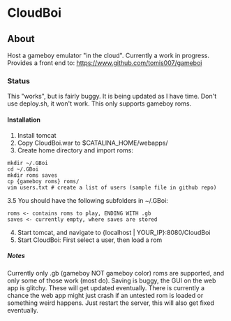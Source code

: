 # CloudBoi

## About
Host a gameboy emulator "in the cloud". Currently a work in progress.
Provides a front end to: https://www.github.com/tomis007/gameboi

### Status
This "works", but is fairly buggy. It is being updated as I have time.
Don't use deploy.sh, it won't work. This only supports gameboy roms.


#### Installation
1. Install tomcat 
2. Copy CloudBoi.war to $CATALINA_HOME/webapps/
3. Create home directory and import roms: 
```
mkdir ~/.GBoi
cd ~/.GBoi
mkdir roms saves
cp {gameboy roms} roms/
vim users.txt # create a list of users (sample file in github repo)
```
3.5 You should have the following subfolders in ~/.GBoi:
```
roms <- contains roms to play, ENDING WITH .gb
saves <- currently empty, where saves are stored
```
4. Start tomcat, and navigate to {localhost | YOUR_IP}:8080/CloudBoi
5. Start CloudBoi: First select a user, then load a rom


##### Notes
Currently only .gb (gameboy NOT gameboy color) roms are supported,
and only some of those work (most do). Saving is buggy, the GUI on
the web app is glitchy. These will get updated eventually. There is
currently a chance the web app might just crash if an untested rom
is loaded or something weird happens. Just restart the server, 
this will also get fixed eventually.



